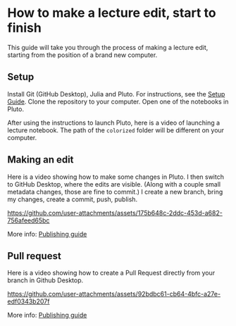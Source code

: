 # How to make a lecture edit, start to finish
This guide will take you through the process of making a lecture edit, starting from the position of a brand new computer.

## Setup
Install Git (GitHub Desktop), Julia and Pluto. For instructions, see the [Setup Guide](setup.md). Clone the repository to your computer. Open one of the notebooks in Pluto.

After using the instructions to launch Pluto, here is a video of launching a lecture notebook. The path of the `colorized` folder will be different on your computer.




## Making an edit
Here is a video showing how to make some changes in Pluto. I then switch to GitHub Desktop, where the edits are visible. (Along with a couple small metadata changes, those are fine to commit.) I create a new branch, bring my changes, create a commit, push, publish.

https://github.com/user-attachments/assets/175b648c-2ddc-453d-a682-756afeed65bc

More info: [Publishing guide](publishing.md)


## Pull request

Here is a video showing how to create a Pull Request directly from your branch in Github Desktop.



https://github.com/user-attachments/assets/92bdbc61-cb64-4bfc-a27e-edf0343b207f



More info: [Publishing guide](publishing.md)





